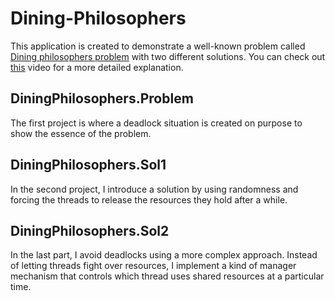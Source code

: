 # Dining-Philosophers
This application is created to demonstrate a well-known problem called [Dining philosophers problem](https://en.wikipedia.org/wiki/Dining_philosophers_problem) with two different solutions. You can check out [this](https://youtu.be/YaSXKAuz_GU) video for a more detailed explanation.

## DiningPhilosophers.Problem
The first project is where a deadlock situation is created on purpose to show the essence of the problem.

## DiningPhilosophers.Sol1
In the second project, I introduce a solution by using randomness and forcing the threads to release the resources they hold after a while.

## DiningPhilosophers.Sol2
In the last part, I avoid deadlocks using a more complex approach. Instead of letting threads fight over resources, I implement a kind of manager mechanism that controls which thread uses shared resources at a particular time.
